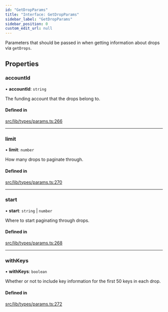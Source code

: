```yaml
---
id: "GetDropParams"
title: "Interface: GetDropParams"
sidebar_label: "GetDropParams"
sidebar_position: 0
custom_edit_url: null
---
```


Parameters that should be passed in when getting information about drops via `getDrops`.

## Properties

### accountId

• **accountId**: `string`

The funding account that the drops belong to.

#### Defined in

[src/lib/types/params.ts:266](https://github.com/keypom/keypom-js/blob/8c566df/src/lib/types/params.ts#L266)

___

### limit

• **limit**: `number`

How many drops to paginate through.

#### Defined in

[src/lib/types/params.ts:270](https://github.com/keypom/keypom-js/blob/8c566df/src/lib/types/params.ts#L270)

___

### start

• **start**: `string` \| `number`

Where to start paginating through drops.

#### Defined in

[src/lib/types/params.ts:268](https://github.com/keypom/keypom-js/blob/8c566df/src/lib/types/params.ts#L268)

___

### withKeys

• **withKeys**: `boolean`

Whether or not to include key information for the first 50 keys in each drop.

#### Defined in

[src/lib/types/params.ts:272](https://github.com/keypom/keypom-js/blob/8c566df/src/lib/types/params.ts#L272)
